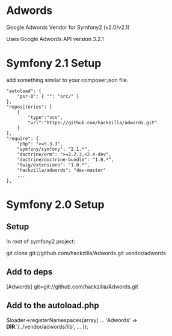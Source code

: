 Adwords
=======

Google Adwords Vendor for Symfony2 (v2.0/v2.1)

Uses Google Adwords API version 3.2.1


Symfony 2.1 Setup
=================

add something similar to your composer.json file.

    "autoload": {
        "psr-0": { "": "src/" }
    },
    "repositories": [
        {
            "type":"vcs",
            "url":"https://github.com/hackzilla/adwords.git"
        }
    ],
    "require": {
        "php": ">=5.3.3",
        "symfony/symfony": "2.1.*",
        "doctrine/orm": ">=2.2.3,<2.4-dev",
        "doctrine/doctrine-bundle": "1.0.*",
        "twig/extensions": "1.0.*",
		"hackzilla/adwords": "dev-master"
		...
    },


Symfony 2.0 Setup
=================

Setup
-----

In root of symfony2 project:

git clone git://github.com/hackzilla/Adwords.git vendor/adwords


Add to deps
-----------

[Adwords]
    git=git://github.com/hackzilla/Adwords.git


Add to the autoload.php
-----------------------

$loader->registerNamespaces(array(
...
    'Adwords'          => __DIR__.'/../vendor/adwords/lib',
...
));
